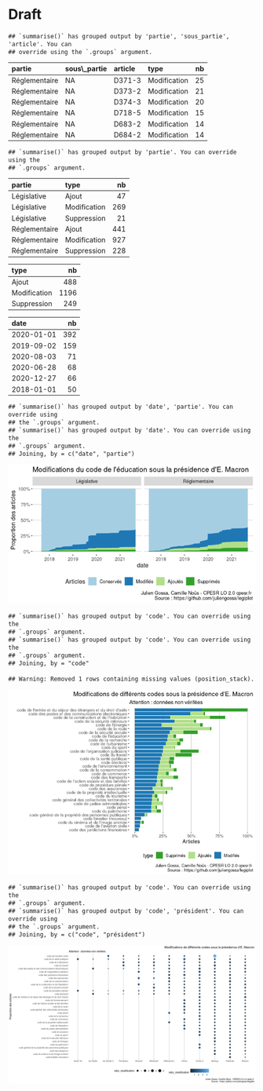 Draft
================

    ## `summarise()` has grouped output by 'partie', 'sous_partie', 'article'. You can
    ## override using the `.groups` argument.

<table>
<thead>
<tr>
<th style="text-align:left;">
partie
</th>
<th style="text-align:left;">
sous\_partie
</th>
<th style="text-align:left;">
article
</th>
<th style="text-align:left;">
type
</th>
<th style="text-align:right;">
nb
</th>
</tr>
</thead>
<tbody>
<tr>
<td style="text-align:left;">
Réglementaire
</td>
<td style="text-align:left;">
NA
</td>
<td style="text-align:left;">
D371-3
</td>
<td style="text-align:left;">
Modification
</td>
<td style="text-align:right;">
25
</td>
</tr>
<tr>
<td style="text-align:left;">
Réglementaire
</td>
<td style="text-align:left;">
NA
</td>
<td style="text-align:left;">
D373-2
</td>
<td style="text-align:left;">
Modification
</td>
<td style="text-align:right;">
21
</td>
</tr>
<tr>
<td style="text-align:left;">
Réglementaire
</td>
<td style="text-align:left;">
NA
</td>
<td style="text-align:left;">
D374-3
</td>
<td style="text-align:left;">
Modification
</td>
<td style="text-align:right;">
20
</td>
</tr>
<tr>
<td style="text-align:left;">
Réglementaire
</td>
<td style="text-align:left;">
NA
</td>
<td style="text-align:left;">
D718-5
</td>
<td style="text-align:left;">
Modification
</td>
<td style="text-align:right;">
15
</td>
</tr>
<tr>
<td style="text-align:left;">
Réglementaire
</td>
<td style="text-align:left;">
NA
</td>
<td style="text-align:left;">
D683-2
</td>
<td style="text-align:left;">
Modification
</td>
<td style="text-align:right;">
14
</td>
</tr>
<tr>
<td style="text-align:left;">
Réglementaire
</td>
<td style="text-align:left;">
NA
</td>
<td style="text-align:left;">
D684-2
</td>
<td style="text-align:left;">
Modification
</td>
<td style="text-align:right;">
14
</td>
</tr>
</tbody>
</table>

    ## `summarise()` has grouped output by 'partie'. You can override using the
    ## `.groups` argument.

<table>
<thead>
<tr>
<th style="text-align:left;">
partie
</th>
<th style="text-align:left;">
type
</th>
<th style="text-align:right;">
nb
</th>
</tr>
</thead>
<tbody>
<tr>
<td style="text-align:left;">
Législative
</td>
<td style="text-align:left;">
Ajout
</td>
<td style="text-align:right;">
47
</td>
</tr>
<tr>
<td style="text-align:left;">
Législative
</td>
<td style="text-align:left;">
Modification
</td>
<td style="text-align:right;">
269
</td>
</tr>
<tr>
<td style="text-align:left;">
Législative
</td>
<td style="text-align:left;">
Suppression
</td>
<td style="text-align:right;">
21
</td>
</tr>
<tr>
<td style="text-align:left;">
Réglementaire
</td>
<td style="text-align:left;">
Ajout
</td>
<td style="text-align:right;">
441
</td>
</tr>
<tr>
<td style="text-align:left;">
Réglementaire
</td>
<td style="text-align:left;">
Modification
</td>
<td style="text-align:right;">
927
</td>
</tr>
<tr>
<td style="text-align:left;">
Réglementaire
</td>
<td style="text-align:left;">
Suppression
</td>
<td style="text-align:right;">
228
</td>
</tr>
</tbody>
</table>
<table>
<thead>
<tr>
<th style="text-align:left;">
type
</th>
<th style="text-align:right;">
nb
</th>
</tr>
</thead>
<tbody>
<tr>
<td style="text-align:left;">
Ajout
</td>
<td style="text-align:right;">
488
</td>
</tr>
<tr>
<td style="text-align:left;">
Modification
</td>
<td style="text-align:right;">
1196
</td>
</tr>
<tr>
<td style="text-align:left;">
Suppression
</td>
<td style="text-align:right;">
249
</td>
</tr>
</tbody>
</table>
<table>
<thead>
<tr>
<th style="text-align:left;">
date
</th>
<th style="text-align:right;">
nb
</th>
</tr>
</thead>
<tbody>
<tr>
<td style="text-align:left;">
2020-01-01
</td>
<td style="text-align:right;">
392
</td>
</tr>
<tr>
<td style="text-align:left;">
2019-09-02
</td>
<td style="text-align:right;">
159
</td>
</tr>
<tr>
<td style="text-align:left;">
2020-08-03
</td>
<td style="text-align:right;">
71
</td>
</tr>
<tr>
<td style="text-align:left;">
2020-06-28
</td>
<td style="text-align:right;">
68
</td>
</tr>
<tr>
<td style="text-align:left;">
2020-12-27
</td>
<td style="text-align:right;">
66
</td>
</tr>
<tr>
<td style="text-align:left;">
2018-01-01
</td>
<td style="text-align:right;">
50
</td>
</tr>
</tbody>
</table>

    ## `summarise()` has grouped output by 'date', 'partie'. You can override using
    ## the `.groups` argument.
    ## `summarise()` has grouped output by 'date'. You can override using the
    ## `.groups` argument.
    ## Joining, by = c("date", "partie")

![](draft_files/figure-gfm/code-1.png)<!-- -->

    ## `summarise()` has grouped output by 'code'. You can override using the
    ## `.groups` argument.
    ## `summarise()` has grouped output by 'code'. You can override using the
    ## `.groups` argument.
    ## Joining, by = "code"

    ## Warning: Removed 1 rows containing missing values (position_stack).

![](draft_files/figure-gfm/top-1.png)<!-- -->

    ## `summarise()` has grouped output by 'code'. You can override using the
    ## `.groups` argument.
    ## `summarise()` has grouped output by 'code', 'président'. You can override using
    ## the `.groups` argument.
    ## Joining, by = c("code", "président")

![](draft_files/figure-gfm/top.all-1.png)<!-- -->
